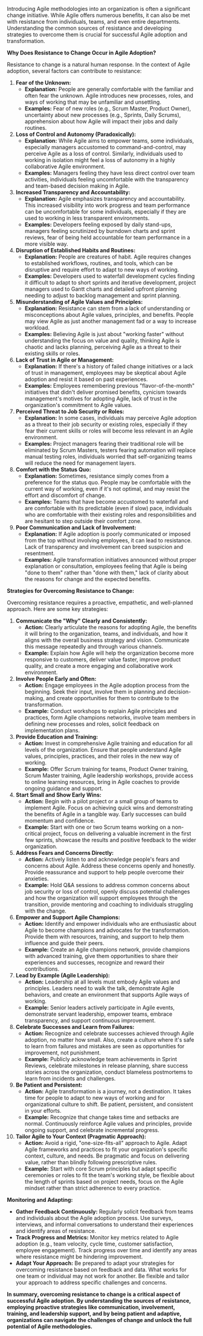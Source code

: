 Introducing Agile methodologies into an organization is often a significant change initiative. While Agile offers numerous benefits, it can also be met with resistance from individuals, teams, and even entire departments. Understanding the common sources of resistance and developing strategies to overcome them is crucial for successful Agile adoption and transformation.

**Why Does Resistance to Change Occur in Agile Adoption?**

Resistance to change is a natural human response. In the context of Agile adoption, several factors can contribute to resistance:

1. **Fear of the Unknown:**
    - **Explanation:** People are generally comfortable with the familiar and often fear the unknown. Agile introduces new processes, roles, and ways of working that may be unfamiliar and unsettling.
    - **Examples:** Fear of new roles (e.g., Scrum Master, Product Owner), uncertainty about new processes (e.g., Sprints, Daily Scrums), apprehension about how Agile will impact their jobs and daily routines.
2. **Loss of Control and Autonomy (Paradoxically):**
    - **Explanation:** While Agile aims to empower teams, some individuals, especially managers accustomed to command-and-control, may perceive Agile as a loss of control. Similarly, individuals used to working in isolation might feel a loss of autonomy in a highly collaborative Agile environment.
    - **Examples:** Managers feeling they have less direct control over team activities, individuals feeling uncomfortable with the transparency and team-based decision making in Agile.
3. **Increased Transparency and Accountability:**
    - **Explanation:** Agile emphasizes transparency and accountability. This increased visibility into work progress and team performance can be uncomfortable for some individuals, especially if they are used to working in less transparent environments.
    - **Examples:** Developers feeling exposed by daily stand-ups, managers feeling scrutinized by burndown charts and sprint reviews, fear of being held accountable for team performance in a more visible way.
4. **Disruption of Established Habits and Routines:**
    - **Explanation:** People are creatures of habit. Agile requires changes to established workflows, routines, and tools, which can be disruptive and require effort to adapt to new ways of working.
    - **Examples:** Developers used to waterfall development cycles finding it difficult to adapt to short sprints and iterative development, project managers used to Gantt charts and detailed upfront planning needing to adjust to backlog management and sprint planning.
5. **Misunderstanding of Agile Values and Principles:**
    - **Explanation:** Resistance can stem from a lack of understanding or misconceptions about Agile values, principles, and benefits. People may view Agile as just another management fad or a way to increase workload.
    - **Examples:** Believing Agile is just about "working faster" without understanding the focus on value and quality, thinking Agile is chaotic and lacks planning, perceiving Agile as a threat to their existing skills or roles.
6. **Lack of Trust in Agile or Management:**
    - **Explanation:** If there's a history of failed change initiatives or a lack of trust in management, employees may be skeptical about Agile adoption and resist it based on past experiences.
    - **Examples:** Employees remembering previous "flavor-of-the-month" initiatives that didn't deliver promised benefits, cynicism towards management's motives for adopting Agile, lack of trust in the organization's commitment to Agile values.
7. **Perceived Threat to Job Security or Roles:**
    - **Explanation:** In some cases, individuals may perceive Agile adoption as a threat to their job security or existing roles, especially if they fear their current skills or roles will become less relevant in an Agile environment.
    - **Examples:** Project managers fearing their traditional role will be eliminated by Scrum Masters, testers fearing automation will replace manual testing roles, individuals worried that self-organizing teams will reduce the need for management layers.
8. **Comfort with the Status Quo:**
    - **Explanation:** Sometimes, resistance simply comes from a preference for the status quo. People may be comfortable with the current way of working, even if it's not optimal, and may resist the effort and discomfort of change.
    - **Examples:** Teams that have become accustomed to waterfall and are comfortable with its predictable (even if slow) pace, individuals who are comfortable with their existing roles and responsibilities and are hesitant to step outside their comfort zone.
9. **Poor Communication and Lack of Involvement:**
    - **Explanation:** If Agile adoption is poorly communicated or imposed from the top without involving employees, it can lead to resistance. Lack of transparency and involvement can breed suspicion and resentment.
    - **Examples:** Agile transformation initiatives announced without proper explanation or consultation, employees feeling that Agile is being "done to them" rather than "done with them," lack of clarity about the reasons for change and the expected benefits.

**Strategies for Overcoming Resistance to Change:**

Overcoming resistance requires a proactive, empathetic, and well-planned approach. Here are some key strategies:

1. **Communicate the "Why" Clearly and Consistently:**
    - **Action:** Clearly articulate the reasons for adopting Agile, the benefits it will bring to the organization, teams, and individuals, and how it aligns with the overall business strategy and vision. Communicate this message repeatedly and through various channels.
    - **Example:** Explain how Agile will help the organization become more responsive to customers, deliver value faster, improve product quality, and create a more engaging and collaborative work environment.
2. **Involve People Early and Often:**
    - **Action:** Engage employees in the Agile adoption process from the beginning. Seek their input, involve them in planning and decision-making, and create opportunities for them to contribute to the transformation.
    - **Example:** Conduct workshops to explain Agile principles and practices, form Agile champions networks, involve team members in defining new processes and roles, solicit feedback on implementation plans.
3. **Provide Education and Training:**
    - **Action:** Invest in comprehensive Agile training and education for all levels of the organization. Ensure that people understand Agile values, principles, practices, and their roles in the new way of working.
    - **Example:** Offer Scrum training for teams, Product Owner training, Scrum Master training, Agile leadership workshops, provide access to online learning resources, bring in Agile coaches to provide ongoing guidance and support.
4. **Start Small and Show Early Wins:**
    - **Action:** Begin with a pilot project or a small group of teams to implement Agile. Focus on achieving quick wins and demonstrating the benefits of Agile in a tangible way. Early successes can build momentum and confidence.
    - **Example:** Start with one or two Scrum teams working on a non-critical project, focus on delivering a valuable increment in the first few sprints, showcase the results and positive feedback to the wider organization.
5. **Address Fears and Concerns Directly:**
    - **Action:** Actively listen to and acknowledge people's fears and concerns about Agile. Address these concerns openly and honestly. Provide reassurance and support to help people overcome their anxieties.
    - **Example:** Hold Q&A sessions to address common concerns about job security or loss of control, openly discuss potential challenges and how the organization will support employees through the transition, provide mentoring and coaching to individuals struggling with the change.
6. **Empower and Support Agile Champions:**
    - **Action:** Identify and empower individuals who are enthusiastic about Agile to become champions and advocates for the transformation. Provide them with resources, training, and support to help them influence and guide their peers.
    - **Example:** Create an Agile champions network, provide champions with advanced training, give them opportunities to share their experiences and successes, recognize and reward their contributions.
7. **Lead by Example (Agile Leadership):**
    - **Action:** Leadership at all levels must embody Agile values and principles. Leaders need to walk the talk, demonstrate Agile behaviors, and create an environment that supports Agile ways of working.
    - **Example:** Senior leaders actively participate in Agile events, demonstrate servant leadership, empower teams, embrace transparency, and support continuous improvement.
8. **Celebrate Successes and Learn from Failures:**
    - **Action:** Recognize and celebrate successes achieved through Agile adoption, no matter how small. Also, create a culture where it's safe to learn from failures and mistakes are seen as opportunities for improvement, not punishment.
    - **Example:** Publicly acknowledge team achievements in Sprint Reviews, celebrate milestones in release planning, share success stories across the organization, conduct blameless postmortems to learn from incidents and challenges.
9. **Be Patient and Persistent:**
    - **Action:** Agile transformation is a journey, not a destination. It takes time for people to adapt to new ways of working and for organizational culture to shift. Be patient, persistent, and consistent in your efforts.
    - **Example:** Recognize that change takes time and setbacks are normal. Continuously reinforce Agile values and principles, provide ongoing support, and celebrate incremental progress.
10. **Tailor Agile to Your Context (Pragmatic Approach):**
    - **Action:** Avoid a rigid, "one-size-fits-all" approach to Agile. Adapt Agile frameworks and practices to fit your organization's specific context, culture, and needs. Be pragmatic and focus on delivering value, rather than blindly following prescriptive rules.
    - **Example:** Start with core Scrum principles but adapt specific ceremonies or roles to fit the team's working style, be flexible about the length of sprints based on project needs, focus on the Agile mindset rather than strict adherence to every practice.

**Monitoring and Adapting:**

- **Gather Feedback Continuously:** Regularly solicit feedback from teams and individuals about the Agile adoption process. Use surveys, interviews, and informal conversations to understand their experiences and identify areas of resistance.
- **Track Progress and Metrics:** Monitor key metrics related to Agile adoption (e.g., team velocity, cycle time, customer satisfaction, employee engagement). Track progress over time and identify any areas where resistance might be hindering improvement.
- **Adapt Your Approach:** Be prepared to adapt your strategies for overcoming resistance based on feedback and data. What works for one team or individual may not work for another. Be flexible and tailor your approach to address specific challenges and concerns.

**In summary, overcoming resistance to change is a critical aspect of successful Agile adoption. By understanding the sources of resistance, employing proactive strategies like communication, involvement, training, and leadership support, and by being patient and adaptive, organizations can navigate the challenges of change and unlock the full potential of Agile methodologies.**